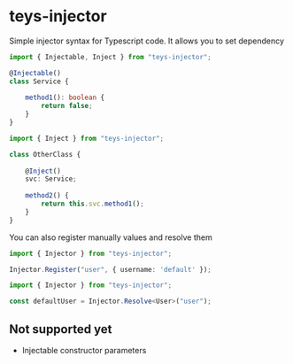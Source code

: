 # teys-injector
Simple injector syntax for Typescript code. It allows you to set dependency

```typescript
import { Injectable, Inject } from "teys-injector";

@Injectable()
class Service {
    
    method1(): boolean {
        return false;
    }
}
```

```typescript
import { Inject } from "teys-injector";

class OtherClass {
    
    @Inject()
    svc: Service;
    
    method2() {
        return this.svc.method1();
    }
}
```

You can also register manually values and resolve them
```typescript
import { Injector } from "teys-injector";

Injector.Register("user", { username: 'default' });
```

```typescript
import { Injector } from "teys-injector";

const defaultUser = Injector.Resolve<User>("user");

```

## Not supported yet

 - Injectable constructor parameters 